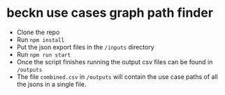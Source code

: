 # beckn use cases graph path finder

- Clone the repo
- Run ```npm install```
- Put the json export files in the ```/inputs``` directory
- Run ```npm run start```
- Once the script finishes running the output csv files can be found in ```/outputs```
- The file ```combined.csv``` in ```/outputs``` will contain the use case paths of all the jsons in a single file.
